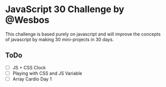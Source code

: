 # JavaScript 30 Challenge by @Wesbos

This challenge is based purely on javascript and will improve the concepts of javascript by making 30 mini-projects in 30 days.

## ToDo

- [ ] JS + CSS Clock
- [ ] Playing with CSS and JS Variable
- [ ] Array Cardio Day 1

